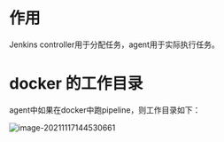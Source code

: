 # 作用

Jenkins controller用于分配任务，agent用于实际执行任务。

# docker 的工作目录

agent中如果在docker中跑pipeline，则工作目录如下：

![image-20211117144530661](C:\Users\songhyan\AppData\Roaming\Typora\typora-user-images\image-20211117144530661.png)

